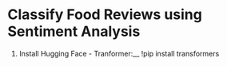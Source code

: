 # Classify Food Reviews using Sentiment Analysis

1. Install Hugging Face - Tranformer:__
        !pip install transformers
    
